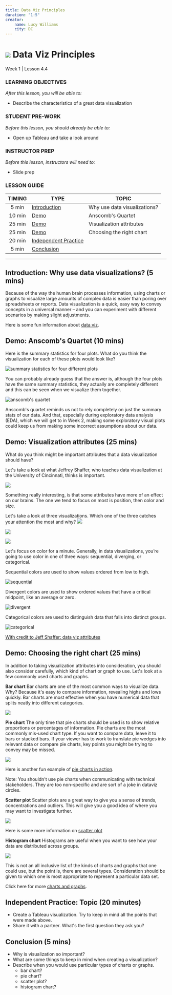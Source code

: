```yaml
---
title: Data Viz Principles
duration: "1:5"
creator:
    name: Lucy Williams
    city: DC
---
```


# ![](https://ga-dash.s3.amazonaws.com/production/assets/logo-9f88ae6c9c3871690e33280fcf557f33.png) Data Viz Principles
Week 1 | Lesson 4.4


### LEARNING OBJECTIVES
*After this lesson, you will be able to:*
- Describe the characteristics of a great data visualization


### STUDENT PRE-WORK
*Before this lesson, you should already be able to:*
- Open up Tableau and take a look around


### INSTRUCTOR PREP
*Before this lesson, instructors will need to:*
- Slide prep


### LESSON GUIDE
| TIMING  | TYPE  | TOPIC  |
|:-:|---|---|
| 5 min  | [Introduction](#introduction)   | Why use data visualizations?  |
| 10 min  | [Demo](#demo)  | Anscomb's Quartet  |
| 25 min  | [Demo](#demo)  | Visualization attributes   |
| 25 min  | [Demo](#demo)  | Choosing the right chart   |
| 20 min  | [Independent Practice](#ind-practice)  |   |
| 5 min  | [Conclusion](#conclusion)  |   |

---

<a name="Why use data visualizations?"></a>
## Introduction: Why use data visualizations? (5 mins)

Because of the way the human brain processes information, using charts or graphs to
visualize large amounts of complex data is easier than poring over spreadsheets or
reports. Data visualization is a quick, easy way to convey concepts in a universal
manner – and you can experiment with different scenarios by making slight adjustments.

Here is some fun information about [data viz](http://www.sas.com/en_us/insights/big-data/data-visualization.html).



<a name="Anscombe's Quartet"></a>
## Demo: Anscomb's Quartet (10 mins)

Here is the summary statistics for four plots. What do you think the visualization for
each of these plots would look like?

![summary statistics for four different plots](./assets/images/anscombs-quartet.png)

You can probably already guess that the answer is, although the four plots have the same summary statistics,
they actually are completely different and this can be seen when we visualize them together.

![anscomb's quartet](./assets/images/anscombs-quartet-visualization.png)

Anscomb's quartet reminds us not to rely completely on just the summary stats of our data. And that, especially during exploratory data analysis (EDA), which we will get to in Week 2, making some exploratory visual plots could keep us from making some incorrect assumptions about our data.


<a name="Visualization attributes"></a>
## Demo: Visualization attributes (25 mins)

What do you think might be important attributes that a data visualization should have?

Let's take a look at what Jeffrey Shaffer, who teaches data visualization at the
University of Cincinnati, thinks is important.

![](./assets/images/data-attributes.png)

Something really interesting, is that some attributes have more of an effect on our brains.
The one we tend to focus on most is position, then color and size.

Let's take a look at three visualizations. Which one of the three catches your attention the most and why?
![](./assets/images/mixed-shapes.png)

![](./assets/images/squares-and-circles.png)

![](./assets/images/color.png)

Let's focus on color for a minute. Generally, in data visualizations, you’re going to use color in one of three ways: sequential, diverging, or categorical.

Sequential colors are used to show values ordered from low to high.

![sequential](./assets/images/sequential.png)

Divergent colors are used to show ordered values that have a critical midpoint, like an
average or zero.

![divergent](./assets/images/divergent.png)

Categorical colors are used to distinguish data that falls into distinct groups.

![categorical](./assets/images/categorical.png)

[With credit to Jeff Shaffer: data viz attributes](http://mediashift.org/2016/02/checklist-does-your-data-visualization-say-what-you-think-it-says/)



<a name="Choosing the right chart "></a>
## Demo: Choosing the right chart  (25 mins)

In addition to taking visualization attributes into consideration, you should also
consider carefully, which kind of chart or graph to use. Let's look at a few commonly
used charts and graphs.

**Bar chart**
Bar charts are one of the most common ways to visualize data. Why? Because it's easy
to compare information, revealing highs and lows quickly. Bar charts are
most effective when you have numerical data that splits neatly into different
categories.

![](./assets/images/bar-chart.png)


**Pie chart**
The only time that pie charts should be used is to show relative proportions
or percentages of information. Pie charts are the most commonly mis-used chart type.
If you want to compare data, leave it to bars or stacked bars. If your viewer
has to work to translate pie wedges into relevant data or compare pie charts, key points
you might be trying to convey may be missed.

![](./assets/images/pie-chart.jpg)

Here is another fun example of [pie charts in action](http://www.tv.com/news/learning-about-the-2013-pilot-season-through-pie-charts-136243394841/).

Note: You shouldn't use pie charts when communicating with technical stakeholders. They are too non-specific and are sort of a joke in dataviz circles.

**Scatter plot**
Scatter plots are a great way to give you a sense of trends, concentrations
and outliers. This will give you a good idea of where you may want to investigate
further.

![](./assets/images/scatter-plot.png)

Here is some more information on [scatter plot](https://en.wikibooks.org/wiki/Statistics/Displaying_Data/Scatter_Graphs)

**Histogram chart**
Histograms are useful when you want to see how your data are distributed across groups.

![](./assets/images/histogram-chart.png)

This is not an all inclusive list of the kinds of charts and graphs that one
could use, but the point is, there are several types. Consideration should be
given to which one is most appropriate to represent a particular data set.

Click here for more [charts and graphs](https://drive.google.com/file/d/0Bx2SHQGVqWasT1l4NWtLclJJcWM/view).


<a name="ind-practice"></a>
## Independent Practice: Topic (20 minutes)
- Create a Tableau visualization. Try to keep in mind all the points that were made above.
- Share it with a partner. What's the first question they ask you?


<a name="conclusion"></a>
## Conclusion (5 mins)
- Why is visualization so important?
- What are some things to keep in mind when creating a visualization?
- Describe when you would use particular types of charts or graphs.
    - bar chart?
    - pie chart?
    - scatter plot?
    - histogram chart?
